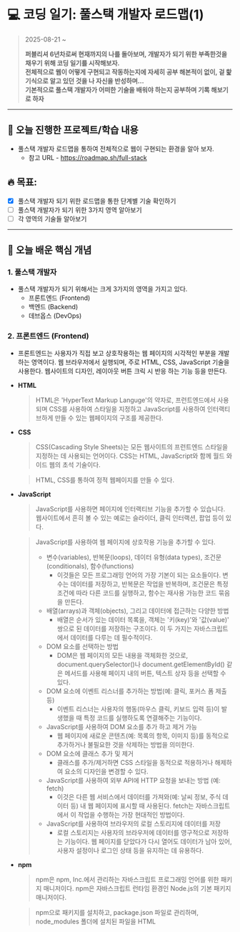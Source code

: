 # 💻 코딩 일기: 풀스택 개발자 로드맵(1)
> 2025-08-21 ~
>
> **퍼블리셔 6년차로써 현재까지의 나를 돌아보며, 개발자가 되기 위한 부족한것을 채우기 위해 코딩 일기를 시작해보자.  
> 전체적으로 웹이 어떻게 구현되고 작동하는지에 자세히 공부 해본적이 없이, 겉 핥기식으로 알고 있던 것을 나 자신을 반성하며...  
> 기본적으로 풀스택 개발자가 어떠한 기술을 배워야 하는지 공부하며 기록 해보기로 하자**
---

## 🚀 오늘 진행한 프로젝트/학습 내용
- 풀스택 개발자 로드맵을 통하여 전체적으로 웹이 구현되는 환경을 알아 보자.
  - 참고 URL - https://roadmap.sh/full-stack
  
## 🔥 목표:  
  - [x] 풀스택 개발자 되기 위한 로드맵을 통한 단계별 기술 확인하기
  - [ ] 풀스택 개발자가 되기 위한 3가지 영역 알아보기
  - [ ] 각 영역의 기술들 알아보기

---

## 📝 오늘 배운 핵심 개념

### 1. 풀스택 개발자
- 풀스택 개발자가 되기 위해서는 크게 3가지의 영역을 가지고 있다.
  - 프론트엔드 (Frontend)
  - 백엔드 (Backend)
  - 데브옵스 (DevOps)

### 2. 프론트엔드 (Frontend)
- 프론트엔드는 사용자가 직접 보고 상호작용하는 웹 페이지의 시각적인 부분을 개발하는 영역이다. 웹 브라우저에서 실행되며, 주로 HTML, CSS, JavaScript 기술을 사용한다. 웹사이트의 디자인, 레이아웃 버튼 크릭 시 반응 하는 기능 등을 만든다.
- **HTML**
  > HTML은 'HyperText Markup Languge'의 약자로, 프런트엔드에서 사용되며 CSS를 사용하여 스타일을 지정하고 JavaScript를 사용하여 인터랙티브하게 만들 수 있는 웹페이지의 구조를 제공한다.
- **CSS**
  > CSS(Cascading Style Sheets)는 모든 웹사이트의 프런트엔드 스타일을 지정하는 데 사용되는 언어이다. CSS는 HTML, JavaScript와 함께 월드 와이드 웹의 초석 기술이다.  
  
  > HTML, CSS를 통하여 정적 웹페이지를 만들 수 있다.
- **JavaScript**
  > JavaScript를 사용하면 페이지에 인터랙티브 기능을 추가할 수 있습니다. 웹사이트에서 흔히 볼 수 있는 예로는 슬라이더, 클릭 인터랙션, 팝업 등이 있다.
  
  > JavaScript를 사용하여 웹 페이지에 상호작용 기능을 추가할 수 있다.
  > - 변수(variables), 반복문(loops), 데이터 유형(data types), 조건문(conditionals), 함수(functions)
  >   - 이것들은 모든 프로그래밍 언어의 가장 기본이 되는 요소들이다. 변수는 데이터를 저장하고, 반복문은 작업을 반복하며, 조건문은 특정 조건에 따라 다른 코드를 실행하고, 함수는 재사용 가능한 코드 묶음을 만든다.
  > - 배열(arrays)과 객체(objects), 그리고 데이터에 접근하는 다양한 방법
  >   - 배열은 순서가 있는 데이터 목록을, 객체는 '키(key)'와 '값(value)' 쌍으로 된 데이터를 저장하는 구조이다. 이 두 가지는 자바스크립트에서 데이터를 다루는 데 필수적이다.
  > - DOM 요소를 선택하는 방법
  >   - DOM은 웹 페이지의 모든 내용을 객체화한 것으로, document.querySelector()나 document.getElementById() 같은 메서드를 사용해 페이지 내의 버튼, 텍스트 상자 등을 선택할 수 있다.
  > - DOM 요소에 이벤트 리스너를 추가하는 방법(예: 클릭, 포커스 폼 제출 등)
  >   - 이벤트 리스너는 사용자의 행동(마우스 클릭, 키보드 입력 등)이 발생했을 때 특정 코드를 실행하도록 연결해주는 기능이다.
  > - JavaScript를 사용하여 DOM 요소를 추가 하고 제거 가능
  >   - 웹 페이지에 새로운 콘텐츠(예: 목록의 항목, 이미지 등)를 동적으로 추가하거나 불필요한 것을 삭제하는 방법을 의미한다.
  > - DOM 요소에 클래스 추가 및 제거
  >   - 클래스를 추가/제거하면 CSS 스타일을 동적으로 적용하거나 해제하여 요소의 디자인을 변경할 수 있다.
  > - JavaScript를 사용하여 외부 API에 HTTP 요청을 보내는 방법 (예: fetch)
  >   - 이것은 다른 웹 서비스에서 데이터를 가져와(예: 날씨 정보, 주식 데이터 등) 내 웹 페이지에 표시할 때 사용된다. fetch는 자바스크립트에서 이 작업을 수행하는 가장 현대적인 방법이다.
  > - JavaScript를 사용하여 브라우저의 로컬 스토리지에 데이터를 저장
  >   - 로컬 스토리지는 사용자의 브라우저에 데이터를 영구적으로 저장하는 기능이다. 웹 페이지를 닫았다가 다시 열어도 데이터가 남아 있어, 사용자 설정이나 로그인 상태 등을 유지하는 데 유용하다.
- **npm**
  > npm은 npm, Inc.에서 관리하는 자바스크립트 프로그래밍 언어를 위한 패키지 매니저이다. npm은 자바스크립트 런타임 환경인 Node.js의 기본 패키지 매니저이다.
  
  > npm으로 패키지를 설치하고, package.json 파일로 관리하며, node_modules 폴더에 설치된 파일을 HTML <script> 태그를 통해 사용할 수 있다.
- **Git**
  > Git은 빠르고 효율성을 가지고 작은 프로젝트부터 대규모 프로젝트까지 모든 것을 다루기 위해 설계된, 무료이며 오픈 소스인 분산형 버전 관리 시스템이다.
- **GitHub**
  > GitHub는 Git을 활용한 소프트웨어 개발 및 버전 관리를 위한 인터넷 호스팅 서비스 제공업체이다. Git의 분산 버전 관리 및 소스 코드 관리 기능은 물론, 자체 기능도 제공한다.
- **Tailwind CSS**
  > CSS 프레임워크로, 컴포넌트를 스타일링하는 데 도움이 되는 '아토믹(atomic) CSS 클래스'를 제공한다. 예를 들어, flex, pt-4, text-center, rotate-90 같은 클래스들을 마크업(markup)에 직접 조합하여 어떤 디자인이든 만들 수 있다.
  > - '아토믹(atomic) CSS 클래스'란 하나의 클래스가 하나의 스타일 속성만을 담당하도록 설계된 CSS 방식이다. 즉, 클래스 이름 자체가 그 클래스가 어떤 역할을 하는지 직관적으로 보여준다.
- **React**
  > React는 사용자 인터페이스를 구축하기 위한 가장 인기 있는 프론트엔드 자바스크립트 라이브러리이다. React는 Node를 사용하여 서버에서도 렌더링될 수 있으며, React Native를 사용해 모바일 앱을 구동할 수도 있다.

### 3. 백엔드 (Backend)
- [배운 내용 1]
- [배운 내용 2]


### 4. 데브옵스 (DevOps)
- [배운 내용 1]
- [배운 내용 2]

---

## 🛠️ 문제 해결 과정

### 문제점: [문제 요약]
- [어떤 문제가 발생했는지 구체적으로 작성]
- 예시: TypeError: Cannot read properties of undefined 오류가 발생했다.
- [오류 메시지]

### 해결 과정
1. [시도 1]
2. [시도 2]
3. **[최종 해결책]**: [어떻게 문제를 해결했는지 자세히 설명하고, 관련 코드가 있다면 첨부]

---

## ✍️ 느낀 점
- 오늘의 학습/작업에 대한 소감이나 반성, 그리고 더 깊이 탐구하고 싶은 주제 등을 자유롭게 작성합니다.
- 예시: 오늘 배운 개념이 어려웠지만, 직접 코드를 작성하며 이해도가 높아졌다. 다음에는 이 기술을 활용하여 다른 기능을 구현해보고 싶다.

---

## 🎯 다음 목표
- [ ] 계획 1
- [ ] 계획 2
